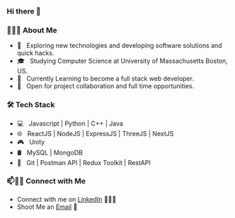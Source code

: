 ### Hi there 👋

<!--
**Mrcode3/Mrcode3** is a ✨ _special_ ✨ repository because its `README.md` (this file) appears on your GitHub profile.

-->

<h3> 👨🏻‍💻 About Me </h3>

- 🤔 &nbsp; Exploring new technologies and developing software solutions and quick hacks.
- 🎓 &nbsp; Studying Computer Science at University of Massachusetts Boston, US.
- 🌱 &nbsp; Currently Learning to become a full stack web developer.
- 👀 &nbsp; Open for project collaboration and full time opportunities. 

<h3>🛠 Tech Stack</h3>

- 💻 &nbsp; Javascript | Python | C++ | Java
- 🌐 &nbsp; ReactJS | NodeJS | ExpressJS | ThreeJS | NextJS   
- 🎮 &nbsp; Unity
- 🛢 &nbsp; MySQL | MongoDB
- 🔧 &nbsp; Git | Postman API | Redux Toolkit | RestAPI


### 📫🤝🏻 Connect with Me

 - Connect with me on [LinkedIn](https://www.linkedin.com/in/zechao-lin/) 👨🏻‍💻
 - Shoot Me an [Email](mailto:zechaolin@hotmail.com) 💌
